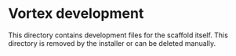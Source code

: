 # Vortex development

This directory contains development files for the scaffold itself.
This directory is removed by the installer or can be deleted manually.
